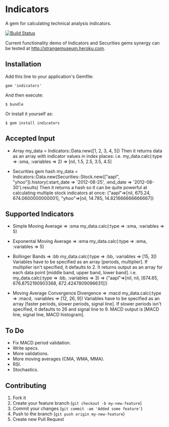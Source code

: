 # Indicators

A gem for calculating technical analysis indicators.

[![Build Status](https://secure.travis-ci.org/Nedomas/indicators.png)](http://travis-ci.org/Nedomas/indicators)

Current functionality demo of Indicators and Securities gems synergy can be tested at http://strangemuseum.heroku.com.

## Installation

Add this line to your application's Gemfile:

    gem 'indicators'

And then execute:

    $ bundle

Or install it yourself as:

    $ gem install indicators

## Accepted Input

* Array
	my_data = Indicators::Data.new([1, 2, 3, 4, 5])
Then it returns data as an array with indicator values in index places:
	i.e. my_data.calc(:type => :sma, :variables => 2) => [nil, 1.5, 2.5, 3.5, 4.5]

* Securities gem hash
	my_data = Indicators::Data.new(Securities::Stock.new(["aapl", "yhoo"]).history(:start_date => '2012-08-25', :end_date => '2012-08-30').results)
Then it returns a hash so it can be quite powerful at calculating multiple stock indicators at once:
	{"aapl"=>[nil, 675.24, 674.0600000000001], "yhoo"=>[nil, 14.785, 14.821666666666667]}

## Supported Indicators

* Simple Moving Average => :sma
	my_data.calc(:type => :sma, :variables => 5)

*	Exponental Moving Average => :ema
	my_data.calc(:type => :ema, :variables => 5)

* Bollinger Bands => :bb
	my_data.calc(:type => :bb, :variables => [15, 3])
Variables have to be specified as an array [periods, multiplier]. If multiplier isn't specified, it defaults to 2.
	It returns output as an array for each data point [middle band, upper band, lower band].
	i.e. my_data.calc(:type => :bb, :variables => 3) => {"aapl"=>[nil, nil, [674.65, 676.8752190903368, 672.4247809096631]]} 

* Moving Average Convergence Divergence => :macd
	my_data.calc(:type => :macd, :variables => [12, 26, 9])
Variables have to be specified as an array [faster periods, slower periods, signal line]. If slower periods isn't specified, it defaults to 26 and signal line to 9.
	MACD output is [MACD line, signal line, MACD histogram].

## To Do

* Fix MACD period validation.
* Write specs.
* More validations.
* More moving averages (CMA, WMA, MMA).
* RSI.
* Stochastics.

## Contributing

1. Fork it
2. Create your feature branch (`git checkout -b my-new-feature`)
3. Commit your changes (`git commit -am 'Added some feature'`)
4. Push to the branch (`git push origin my-new-feature`)
5. Create new Pull Request
